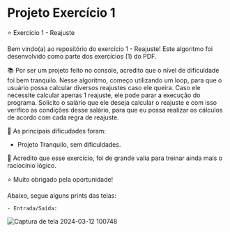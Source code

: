 <h1>Projeto Exercício 1</h1>

⭐ Exercício 1 - Reajuste

Bem vindo(a) ao repositório do exercício 1 - Reajuste! Este algoritmo foi desenvolvido como parte dos exercícios (1) do PDF.

📚 Por ser um projeto feito no console, acredito que o nível de dificuldade foi bem tranquilo. Nesse algoritmo, começo utilizando um loop, para que o usuário possa calcular diversos reajustes caso ele queira. Caso ele necessite calcular apenas 1 reajuste, ele pode parar a execução do programa.
Solicito o salário que ele deseja calcular o reajuste e com isso verifico as condições desse salário, para que eu possa realizar os cálculos de acordo com cada regra de reajuste.

🔷 As principais dificudades foram: 
<br>

- Projeto Tranquilo, sem dificuldades.

🌱 Acredito que esse exercício, foi de grande valia para treinar ainda mais o raciocínio lógico. 

⭐ Muito obrigado pela oportunidade! 

Abaixo, segue alguns prints das telas: 

    - Entrada/Saída: 

![Captura de tela 2024-03-12 100748](https://github.com/Fehmauri/Exercicio1/assets/109230539/ebb68dcc-a415-48be-a515-4a26f8a82832)





